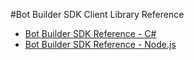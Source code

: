 <!-- 
NavPath: Bot Framework/Bot Builder SDK
LinkLabel: Client Library Reference
Url: bot-framework/documentation/bot-builder-reference
-->
#Bot Builder SDK Client Library Reference

* <a href="https://www.projectoxford.ai/bot-framework/documentation/references/csharp/" target="_blank">Bot Builder SDK Reference - C#</a>
* <a href="https://www.projectoxford.ai/bot-framework/documentation/references/nodejs/" target="_blank">Bot Builder SDK Reference - Node.js</a>


